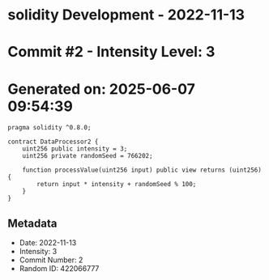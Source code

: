 ﻿# solidity Development - 2022-11-13
# Commit #2 - Intensity Level: 3
# Generated on: 2025-06-07 09:54:39
```solidity
pragma solidity ^0.8.0;

contract DataProcessor2 {
    uint256 public intensity = 3;
    uint256 private randomSeed = 766202;

    function processValue(uint256 input) public view returns (uint256) {
        return input * intensity + randomSeed % 100;
    }
}
```
## Metadata
- Date: 2022-11-13
- Intensity: 3
- Commit Number: 2
- Random ID: 422066777
